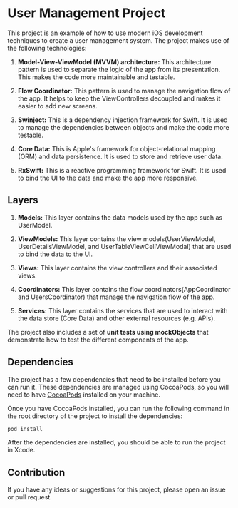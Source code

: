 # User Management Project

This project is an example of how to use modern iOS development techniques to create a user management system. The project makes use of the following technologies:

1. **Model-View-ViewModel (MVVM) architecture:** This architecture pattern is used to separate the logic of the app from its presentation. This makes the code more maintainable and testable.

2. **Flow Coordinator:** This pattern is used to manage the navigation flow of the app. It helps to keep the ViewControllers decoupled and makes it easier to add new screens.

3. **Swinject:** This is a dependency injection framework for Swift. It is used to manage the dependencies between objects and make the code more testable.

4. **Core Data:** This is Apple's framework for object-relational mapping (ORM) and data persistence. It is used to store and retrieve user data.

5. **RxSwift:** This is a reactive programming framework for Swift. It is used to bind the UI to the data and make the app more responsive.

## Layers

1. **Models:** This layer contains the data models used by the app such as UserModel.

2. **ViewModels:** This layer contains the view models(UserViewModel, UserDetailsViewModel, and UserTableViewCellViewModal) that are used to bind the data to the UI.

3. **Views:** This layer contains the view controllers and their associated views.

4. **Coordinators:** This layer contains the flow coordinators(AppCoordinator and UsersCoordinator) that manage the navigation flow of the app.

5. **Services:** This layer contains the services that are used to interact with the data store (Core Data) and other external resources (e.g. APIs).

The project also includes a set of **unit tests using mockObjects** that demonstrate how to test the different components of the app.

## Dependencies

The project has a few dependencies that need to be installed before you can run it. These dependencies are managed using CocoaPods, so you will need to have [CocoaPods](https://cocoapods.org/) installed on your machine.

Once you have CocoaPods installed, you can run the following command in the root directory of the project to install the dependencies:

```bash
pod install
```

After the dependencies are installed, you should be able to run the project in Xcode.

## Contribution

If you have any ideas or suggestions for this project, please open an issue or pull request.
